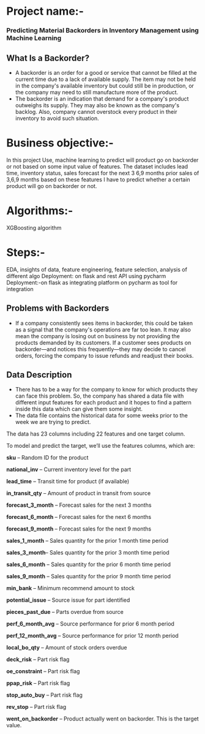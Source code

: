 # Project name:-

### Predicting Material Backorders in Inventory Management using Machine Learning

## What Is a Backorder?
  - A backorder is an order for a good or service that cannot be filled at the current time due to a lack of available supply. The item may not be held in the company's available inventory but could still be in production, or the company may need to still manufacture more of the product.
  - The backorder is an indication that demand for a company's product outweighs its supply. They may also be known as the company's backlog. Also, company cannot overstock every product in their inventory to avoid such situation.
  
 # Business objective:-

In this project Use, machine learning to predict will product go on backorder or not based on some input value of features. The dataset includes lead time, inventory status, sales forecast for the next 3 6,9 months prior sales of 3,6,9 months based on these features I have to predict whether a certain product will go on backorder or not.

# Algorithms:- 

XGBoosting algorithm

# Steps:-

EDA, insights of data, feature engineering, feature selection, analysis of different algo Deployment: on flask and rest API using pycharm
Deployment:-on flask as integrating platform on pycharm as tool for integration

  
## Problems with Backorders
  - If a company consistently sees items in backorder, this could be taken as a signal that the company's operations are far too lean. It may also mean the company is losing out on business by not providing the products demanded by its customers. If a customer sees products on backorder—and notices this frequently—they may decide to cancel orders, forcing the company to issue refunds and readjust their books.

## Data Description
  - There has to be a way for the company to know for which products they can face this problem. So, the company has shared a data file with different input features for each product and it hopes to find a pattern inside this data which can give them some insight.
  - The data file contains the historical data for some weeks prior to the week we are trying to predict.
  
The data has 23 columns including 22 features and one target column.

To model and predict the target, we’ll use the features columns, which are:

**sku** – 		 	Random ID for the product

**national_inv** –   	Current inventory level for the part

**lead_time** – 	 	Transit time for product (if available)

**in_transit_qty** – 	Amount of product in transit from source

**forecast_3_month** – 	Forecast sales for the next 3 months

**forecast_6_month** – 	Forecast sales for the next 6 months

**forecast_9_month** – 	Forecast sales for the next 9 months

**sales_1_month** – 	Sales quantity for the prior 1 month time period

**sales_3_month**– 	Sales quantity for the prior 3 month time period

**sales_6_month** – 	Sales quantity for the prior 6 month time period

**sales_9_month** – 	Sales quantity for the prior 9 month time period

**min_bank** – 		Minimum recommend amount to stock

**potential_issue** – 	Source issue for part identified

**pieces_past_due** – 	Parts overdue from source

**perf_6_month_avg** – 	Source performance for prior 6 month period

**perf_12_month_avg** – 	Source performance for prior 12 month period

**local_bo_qty** – 		Amount of stock orders overdue

**deck_risk** – 		Part risk flag

**oe_constraint** – 	Part risk flag

**ppap_risk** – 		Part risk flag

**stop_auto_buy** – 	Part risk flag

**rev_stop** – 		Part risk flag

**went_on_backorder** – 	Product actually went on backorder. This is the target value.
